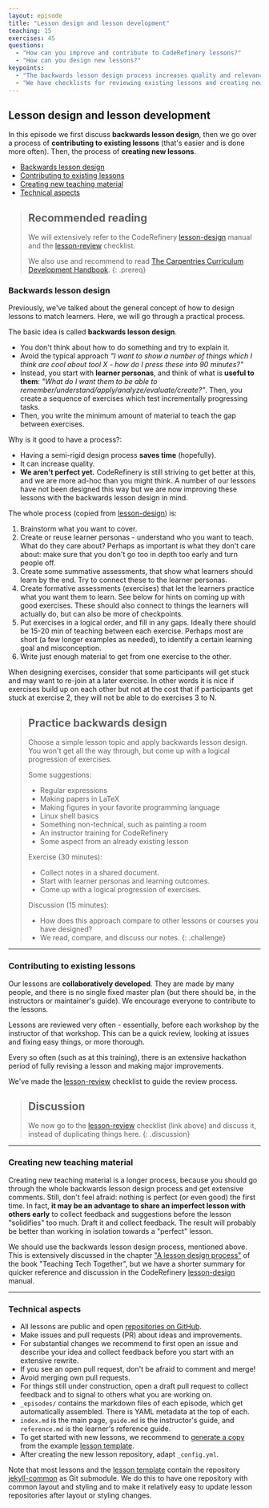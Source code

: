 ```yaml
---
layout: episode
title: "Lesson design and lesson development"
teaching: 15
exercises: 45
questions:
  - "How can you improve and contribute to CodeRefinery lessons?"
  - "How can you design new lessons?"
keypoints:
  - "The backwards lesson design process increases quality and relevance for the learners"
  - "We have checklists for reviewing existing lessons and creating new lessons"
---
```


## Lesson design and lesson development

In this episode we first discuss **backwards lesson design**, then we go over a
process of **contributing to existing lessons** (that's easier and is done more often).
Then, the process of **creating new lessons**.

- [Backwards lesson design](#backwards-lesson-design)
- [Contributing to existing lessons](#contributing-to-existing-lessons)
- [Creating new teaching material](#creating-new-teaching-material)
- [Technical aspects](#technical-aspects)


> ## Recommended reading
>
> We will extensively refer to the CodeRefinery [lesson-design](https://github.com/coderefinery/manuals/blob/master/lesson-design.md)
> manual
> and the [lesson-review](https://github.com/coderefinery/manuals/blob/master/lesson-review.md) checklist.
>
> We also use and recommend to read [The Carpentries Curriculum Development Handbook](https://cdh.carpentries.org).
{: .prereq}


### Backwards lesson design

Previously, we've talked about the general concept of how to design
lessons to match learners.  Here, we will go through a practical
process.

The basic idea is called **backwards lesson design**.
- You don't think about how to do something and try to explain it.
- Avoid the typical approach *"I want to show a number of things which I think are cool about
  tool X - how do I press these into 90 minutes?"*
- Instead, you start with **learner personas**, and think of what is
  **useful to them**: *"What do I want them to be able to remember/understand/apply/analyze/evaluate/create?"*.
  Then, you create a sequence of exercises which test
  incrementally progressing tasks.
- Then, you write the minimum amount
  of material to teach the gap between exercises.

Why is it good to have a process?:

* Having a semi-rigid design process **saves time** (hopefully).
* It can increase quality.
* **We aren't perfect yet.**  CodeRefinery is still striving to get
  better at this, and we are more ad-hoc than you might think.
  A number of our lessons have not been designed this way but we are now improving
  these lessons with the backwards lesson design in mind.

The whole process (copied from
[lesson-design](https://github.com/coderefinery/manuals/blob/master/lesson-design.md))
is:

1. Brainstorm what you want to cover.
2. Create or reuse learner personas - understand who you want to
   teach.  What do they care about?  Perhaps as important is what they
   don't care about: make sure that you don't go too in depth too
   early and turn people off.
3. Create some summative assessments, that show what learners should
   learn by the end.  Try to connect these to the learner personas.
4. Create formative assessments (exercises) that let the learners
   practice what you want them to learn.  See below for hints on coming
   up with good exercises.  These should also connect to things the
   learners will actually do, but can also be more of checkpoints.
5. Put exercises in a logical order, and fill in any gaps.  Ideally
   there should be 15-20 min of teaching between each exercise.  Perhaps
   most are short (a few longer examples as needed), to identify a
   certain learning goal and misconception.
6. Write just enough material to get from one exercise to the other.

When designing exercises, consider that some participants will get stuck
and may want to re-join at a later exercise. In other words it is nice
if exercises build up on each other but not at the cost that if participants
get stuck at exercise 2, they will not be able to do exercises 3 to N.

> ## Practice backwards design
>
> Choose a simple lesson topic and apply backwards lesson design.  You
> won't get all the way through, but come up with a logical
> progression of exercises.
>
> Some suggestions:
> - Regular expressions
> - Making papers in LaTeX
> - Making figures in your favorite programming language
> - Linux shell basics
> - Something non-technical, such as painting a room
> - An instructor training for CodeRefinery
> - Some aspect from an already existing lesson
>
> Exercise (30 minutes):
> - Collect notes in a shared document.
> - Start with learner personas and learning outcomes.
> - Come up with a logical progression of exercises.
>
> Discussion (15 minutes):
> - How does this approach compare to other lessons or courses you have designed?
> - We read, compare, and discuss our notes.
{: .challenge}

---

### Contributing to existing lessons

Our lessons are **collaboratively developed**.  They are made by many
people, and there is no single fixed master plan (but there should be,
in the instructors or maintainer's guide).  We encourage
everyone to contribute to the lessons.

Lessons are reviewed very often - essentially, before each workshop by
the instructor of that workshop.  This can be a quick review, looking
at issues and fixing easy things, or more thorough.

Every so often (such as at this training), there is an extensive
hackathon period of fully revising a lesson and making major improvements.

We've made the [lesson-review](https://github.com/coderefinery/manuals/blob/master/lesson-review.md) checklist
to guide the review process.

> ## Discussion
>
> We now go to the
> [lesson-review](https://github.com/coderefinery/manuals/blob/master/lesson-review.md)
> checklist (link above) and discuss it, instead of duplicating things here.
{: .discussion}

---

### Creating new teaching material

Creating new teaching material is a longer process, because you should
go through the whole backwards lesson design process and get extensive
comments.  Still, don't feel afraid: nothing is perfect (or even good)
the first time. In fact, **it may be an advantage to share an imperfect
lesson with others early** to collect feedback and suggestions before the lesson
"solidifies" too much. Draft it and collect feedback. The result will probably
be better than working in isolation towards a "perfect" lesson.

We should use the backwards lesson design process, mentioned above.  This is
extensively discussed in the chapter ["A lesson design process"](https://teachtogether.tech/#s:process)
of the book "Teaching Tech Together", but we have a
shorter summary for quicker reference and discussion in the CodeRefinery
[lesson-design](https://github.com/coderefinery/manuals/blob/master/lesson-design.md) manual.

---

### Technical aspects

- All lessons are public and open [repositories on GitHub](https://github.com/coderefinery).
- Make issues and pull requests (PR) about ideas and improvements.
- For substantial changes we recommend to first open an issue and describe your
  idea and collect feedback before you start with an extensive rewrite.
- If you see an open pull request, don't be afraid to comment and merge!
- Avoid merging own pull requests.
- For things still under construction, open a draft pull request to collect
  feedback and to signal to others what you are working on.
- `_episodes/` contains the markdown files of each episode, which get
  automatically assembled.  There is YAML metadata at the top of
  each.
- `index.md` is the main page, `guide.md` is the instructor's guide,
  and `reference.md` is the learner's reference guide.
- To get started with new lessons, we recommend to [generate a
  copy](https://github.com/coderefinery/example-lesson/generate) from the
  example [lesson template](https://github.com/coderefinery/example-lesson).
- After creating the new lesson repository, adapt `_config.yml`.

Note that most lessons and the
[lesson template](https://github.com/coderefinery/example-lesson) contain the
repository [jekyll-common](https://github.com/coderefinery/jekyll-common) as
Git submodule.  We do this to have one repository with common layout and
styling and to make it relatively easy to update lesson repositories after
layout or styling changes.
